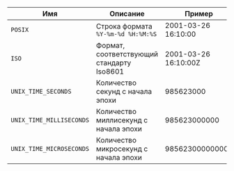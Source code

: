 |Имя|Описание|Пример|
|---|---|---|
|`POSIX`|Строка формата `%Y-%m-%d %H:%M:%S`|2001-03-26 16:10:00|
|`ISO`|Формат, соответствующий стандарту Iso8601|2001-03-26 16:10:00Z|
|`UNIX_TIME_SECONDS`|Количество секунд с начала эпохи|985623000|
|`UNIX_TIME_MILLISECONDS`|Количество миллисекунд с начала эпохи|985623000000|
|`UNIX_TIME_MICROSECONDS`|Количество микросекунд с начала эпохи|985623000000000|